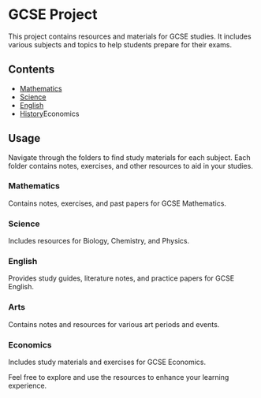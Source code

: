 # GCSE Project

This project contains resources and materials for GCSE studies. It includes various subjects and topics to help students prepare for their exams.

## Contents

- [Mathematics](./Mathematics)
- [Science](./Science)
- [English](./English)
- [History](./History)Economics

## Usage

Navigate through the folders to find study materials for each subject. Each folder contains notes, exercises, and other resources to aid in your studies.

### Mathematics
Contains notes, exercises, and past papers for GCSE Mathematics.

### Science
Includes resources for Biology, Chemistry, and Physics.

### English
Provides study guides, literature notes, and practice papers for GCSE English.

### Arts
Contains notes and resources for various art periods and events.

### Economics
Includes study materials and exercises for GCSE Economics.

Feel free to explore and use the resources to enhance your learning experience.
